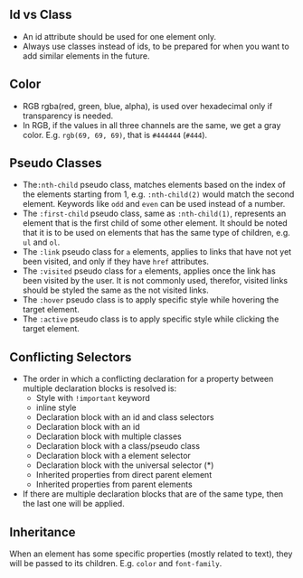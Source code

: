 ## Id vs Class

- An id attribute should be used for one element only.
- Always use classes instead of ids, to be prepared for when you want to add similar elements in the future.

## Color

- RGB rgba(red, green, blue, alpha), is used over hexadecimal only if transparency is needed.
- In RGB, if the values in all three channels are the same, we get a gray color. E.g. `rgb(69, 69, 69)`, that is `#444444` (`#444`).

## Pseudo Classes

- The`:nth-child` pseudo class, matches elements based on the index of the elements starting from 1, e.g. `:nth-child(2)` would match the second element. Keywords like `odd` and `even` can be used instead of a number.
- The `:first-child` pseudo class, same as `:nth-child(1)`, represents an element that is the first child of some other element. It should be noted that it is to be used on elements that has the same type of children, e.g. `ul` and `ol`.
- The `:link` pseudo class for `a` elements, applies to links that have not yet been visited, and only if they have `href` attributes.
- The `:visited` pseudo class for `a` elements, applies once the link has been visited by the user. It is not commonly used, therefor, visited links should be styled the same as the not visited links.
- The `:hover` pseudo class is to apply specific style while hovering the target element.
- The `:active` pseudo class is to apply specific style while clicking the target element.

## Conflicting Selectors

- The order in which a conflicting declaration for a property between multiple declaration blocks is resolved is:
  - Style with `!important` keyword
  - inline style
  - Declaration block with an id and class selectors
  - Declaration block with an id
  - Declaration block with multiple classes
  - Declaration block with a class/pseudo class
  - Declaration block with a element selector
  - Declaration block with the universal selector (\*)
  - Inherited properties from direct parent element
  - Inherited properties from parent elements
- If there are multiple declaration blocks that are of the same type, then the last one will be applied.

## Inheritance

When an element has some specific properties (mostly related to text), they will be passed to its children. E.g. `color` and `font-family`.
